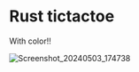 # Rust tictactoe

With color!!

![Screenshot_20240503_174738](https://github.com/singiamtel/rust-tictactoe/assets/47090312/ad02da2b-b05f-473e-a84b-81dc26f8977b)
